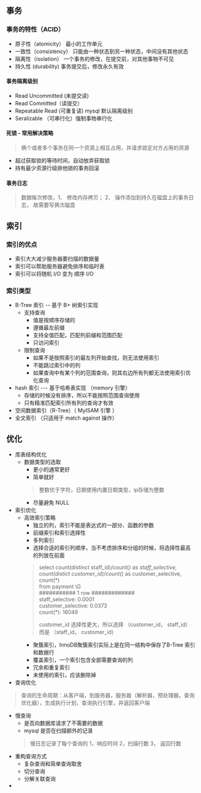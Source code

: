 ## 事务
### 事务的特性（ACID）
- 原子性（atomicity）  最小的工作单元
- 一致性（consistency） 只能由一种状态到另一种状态，中间没有其他状态
- 隔离性（isolation） 一个事务的修改，在提交前，对其他事物不可见
- 持久性 (durability) 事务提交后，修改永久有效

#### 事务隔离级别
- Read Uncommitted (未提交读)
- Read Committed（读提交）
- Repeatable Read (可重复读) mysql 默认隔离级别
- Seralizable （可串行化）强制事物串行化

#### 死锁 - 常用解决策略
> 俩个或者多个事务在同一个资源上相互占用，并请求锁定对方占用的资源

- 超过获取锁的等待时间，自动放弃获取锁
- 持有最少资源行级排他锁的事务回滚

#### 事务日志 
> 数据每次修改，1、 修改内存拷贝； 2、 操作添加到持久在磁盘上的事务日志， 故需要写俩次磁盘

## 索引
### 索引的优点
- 索引大大减少服务器要扫描的数据量
- 索引可以帮助服务器避免排序和临时表
- 索引可以将随机 I/O 变为 顺序 I/O

### 索引类型
- B-Tree 索引 -- 基于 B+ 树索引实现
    - 支持查询
        - 值是按顺序存储的
        - 遵循最左前缀
        - 支持全值匹配，匹配列前缀和范围匹配
        - 只访问索引
    - 限制查询
        - 如果不是按照索引的最左列开始查找，则无法使用索引
        - 不能跳过索引中的列
        - 如果查询中有某个列的范围查询，则其右边所有列都无法使用索引优化查询
- hash 索引 --- 基于哈希表实现 （memory 引擎）
    - 存储的时候没有排序，所以不能按照范围查询使用
    - 只有精准匹配索引所有列的查询才有效
- 空间数据索引（R-Tree）（ MyISAM 引擎 ）
- 全文索引 （只适用于 match against 操作）


## 优化
- 库表结构优化
    - 数据类型的选取
        - 更小的通常更好
        - 简单就好
        > 整数优于字符，日期使用内置日期类型，ip存储为整数
        - 尽量避免 NULL
- 索引优化
    - 高效索引策略
        - 独立的列，索引不能是表达式的一部分、函数的参数
        - 前缀索引和索引选择性
        - 多列索引
        - 选择合适的索引列顺序，当不考虑排序和分组的时候，将选择性最高的列放在前面
        > select count(distinct staff_id)/count(*) as staff_selective, </br>
        > count(distict customer_id)/count(*) as customer_selective, </br>
        > count(\*)</br>
        > from payment \G </br>
        > ########### 1 row ############# </br>
        >    staff_selective: 0.0001 </br>
        > customer_selective: 0.0373 </br>
        >           count(*): 16049 </br>
        >  
        > customer_id 选择性更大，所以选择 （customer_id， staff_id） 而是 （staff_id， customer_id）
        - 聚簇索引，InnoDB聚簇索引实际上是在同一结构中保存了B-Tree 索引和数据行
        - 覆盖索引，一个索引包含全部需要查询的列 
        - 冗余和重复索引
        - 未使用的索引，应该删除掉
- 查询优化
> 查询的生命周期：从客户端，到服务器，服务器（解析器，预处理器，查询优化器），生成执行计划，查询执行引擎，并返回客户端

- 慢查询
    - 是否向数据库请求了不需要的数据
    - mysql 是否在扫描额外的记录
    > 慢日志记录了每个查询的 1，响应时间 2，扫描行数 3， 返回行数
- 重构查询方式
    - 复杂查询和简单查询取舍
    - 切分查询
    - 分解关联查询
- 
    